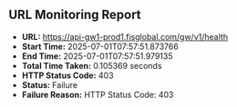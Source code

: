## URL Monitoring Report

- **URL:** https://api-gw1-prod1.fisglobal.com/gw/v1/health
- **Start Time:** 2025-07-01T07:57:51.873766
- **End Time:** 2025-07-01T07:57:51.979135
- **Total Time Taken:** 0.105369 seconds
- **HTTP Status Code:** 403
- **Status:** Failure
- **Failure Reason:** HTTP Status Code: 403
